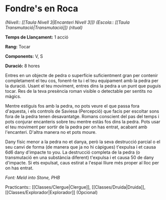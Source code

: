 # Fondre's en Roca

*(Nivell:: [[Taula Nivell 3|Encanteri Nivell 3]]) (Escola:: [[Taula Transmutació|Transmutació]]) (ritual)*

**Temps de Llançament:** 1 acció

**Rang:** Tocar

**Components:** V, S

**Duració:** 8 hores

Entres en un objecte de pedra o superfície suficientment gran per contenir completament el teu cos, fonent-te tu i el teu equipament amb la pedra per la duració. Usant el teu moviment, entres dins la pedra a un punt que puguis tocar. Res de la teva presència roman visible o detectable per sentits no màgics.

Mentre estiguis fos amb la pedra, no pots veure el que passa fora d'aquesta, i els controls de Saviesa (Percepció) que facis per escoltar sons fora de la pedra tenen desavantatge. Romans conscient del pas del temps i pots conjurar encanteris sobre teu mentre estàs fos dins la pedra. Pots usar el teu moviment per sortir de la pedra per on has entrat, acabant amb l'encanteri. D'altra manera no et pots moure.

Dany físic menor a la pedra no et danya, però la seva destrucció parcial o el seu canvi de forma (de manera que ja no hi càpigues) t'expulsa i et causa 6d6 dany d'impacte to you. La destrucció completa de la pedra (o transmutació en una substància diferent) t'expulsa i et causa 50 de dany d'impacte. Si ets expulsat, caus estirat a l'espai lliure més proper al lloc per on has entrat.


*Font: Meld into Stone, PHB*



Practicants:: [[Classes/Clergue|Clergue]], [[Classes/Druida|Druida]], [[Classes/Explorador|Explorador]] (Opcional)